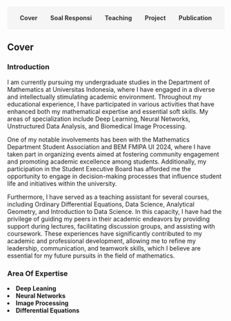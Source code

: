 <style>
.navbar {
  display: flex;
  justify-content: center;
  background-color: #f5f5f5;
  padding: 10px;
  margin-bottom: 20px;
  flex-wrap: wrap;
}
.navbar a {
  margin: 8px 15px;
  text-decoration: none;
  color: #333;
  font-weight: bold;
  cursor: pointer;
}
.navbar a:hover {
  color: #007acc;
}
.section {
  display: none;
}
.section.active {
  display: block;
}
</style>

<div class="navbar">
  <a onclick="showSection('cover')">Cover</a>
  <a onclick="showSection('soal')">Soal Responsi</a>
  <a onclick="showSection('teaching')">Teaching</a>
  <a onclick="showSection('project')">Project</a>
  <a onclick="showSection('publication')">Publication</a>
</div>

<!-- Cover Section -->
<div id="cover" class="section active">
  <h2>Cover</h2>
  <h3>Introduction</h3>
  <p>
I am currently pursuing my undergraduate studies in the Department of Mathematics at Universitas Indonesia, where I have engaged in a diverse and intellectually stimulating academic environment. Throughout my educational experience, I have participated in various activities that have enhanced both my mathematical expertise and essential soft skills. My areas of specialization include Deep Learning, Neural Networks, Unstructured Data Analysis, and Biomedical Image Processing. </p>
<p>
One of my notable involvements has been with the Mathematics Department Student Association and BEM FMIPA UI 2024, where I have taken part in organizing events aimed at fostering community engagement and promoting academic excellence among students. Additionally, my participation in the Student Executive Board has afforded me the opportunity to engage in decision-making processes that influence student life and initiatives within the university.</p>
<p>
Furthermore, I have served as a teaching assistant for several courses, including Ordinary Differential Equations, Data Science, Analytical Geometry, and Introduction to Data Science. In this capacity, I have had the privilege of guiding my peers in their academic endeavors by providing support during lectures, facilitating discussion groups, and assisting with coursework. These experiences have significantly contributed to my academic and professional development, allowing me to refine my leadership, communication, and teamwork skills, which I believe are essential for my future pursuits in the field of mathematics.
  </p>
  <h3>Area Of Expertise</h3>
  <li><strong>Deep Leaning</strong></li>
  <li><strong>Neural Networks</strong></li>
  <li><strong>Image Processing</strong></li>
  <li><strong>Differential Equations</strong></li>
</div>

<!-- Soal Responsi Section -->
<div id="soal" class="section">
  <h2>Soal Responsi</h2>

  <h3>Pengantar Sains Data</h3>
  <ul>
    <li><a href="https://drive.google.com/drive/folders/13odOWAsMnDVLOL3XU6xD7itkZgR-M3Wy?usp=drive_link">Semester Reguler PTA 2023/24 (Dept Math)</a></li>
    <li><a href="https://drive.google.com/drive/folders/1p-MPrF2blbNgPMM54yzbnUs0o86llMaA?usp=drive_link">Semester Reguler ATA 2023/24 (Dept Bio)</a></li>
    <li><a href="https://drive.google.com/drive/folders/1Q6spz7MC0t2-ZC3cxL8_c630EYq0koKj?usp=drive_link">Semester Pendek PTA 2023/24 (Fakultas MIPA)</a></li>
    <li><a href="https://drive.google.com/drive/folders/1h9oBbN4FFGhRFUuFIuf_e_M7GNaBBuH5?usp=drive_link">Semester Reguler PTA 2024/25 (Dept Math Kelas A)</a></li>
    <li><a href="https://drive.google.com/drive/folders/157hsgHd1Nrds4yEBnkceWyGigolc9Yjh?usp=drive_link">Semester Reguler PTA 2024/25 (Dept Math Kelas D)</a></li>
    <li><a href="https://drive.google.com/drive/folders/17btDDdIrlcXny-B9As8VOADLcbWE4_iq?usp=drive_link">Semester Reguler PTA 2024/25 (Fakultas MIPA Kelas B)</a></li>
    <li><a href="https://drive.google.com/drive/folders/1tPVKmshtq7UoZZ3ItoMfKKua5XaL06xm?usp=drive_link">Semester Reguler PTA 2024/25 (Fakultas MIPA Kelas D)</a></li>
  </ul>

  <h3>Statistika Matematika 1</h3>
  <ul>
    <li>Semester Reguler ATA 2023/24</li>
    <ul>
        <li><a href="https://drive.google.com/drive/folders/1poO6B0jXxzDIP8cQmJrX1uY8RPmwNEVk?usp=drive_link">Paruh 1 (Pra UTS)</a></li>
        <li><a href="https://drive.google.com/drive/folders/1poWZyx6Namax3Dc1eBwfqs3PqaJf4NTi?usp=drive_link">Paruh 2 (Pasca UTS)</a></li>
    </ul>
  </ul>
  
  <h3>Persamaan Diferensial Biasa</h3>
  <ul>
    <li>Semester Reguler PTA 2024/25</li>
    <ul>
        <li><a href="https://drive.google.com/drive/folders/1gNHHzcsr4BCcOaMwxVfEG4E2hrLeFieX?usp=drive_link">Kontrak Responsi</a></li>
        <li><a href="https://drive.google.com/drive/folders/1dfr0CIuhKH_0ekl5S09VtNuV16sdEHbB?usp=drive_link">Pendahuluan</a></li>
        <li><a href="https://drive.google.com/drive/folders/1U-HahPv1lVrBm4x7sHk3V6CrtwxFrjkY?usp=drive_link">Masalah Nilai Awal & Bidang Fase</a></li>
        <li><a href="https://drive.google.com/drive/folders/1musWOnhZgtGhaEbHQ1SQItKz6J6BNCK_?usp=drive_link">MKTT</a></li>
        <li><a href="https://drive.google.com/drive/folders/1yLeVvesjMof59OwxwCTTqp8QHOPRxSyt?usp=drive_link">MVP</a></li>
        <li><a href="https://drive.google.com/drive/folders/11OtvOKdhwF_fEX6MvPpCFZf1v6-_uW_F?usp=drive_link">Deret</a></li>
      <li><a href="https://drive.google.com/drive/folders/189zqO3Lw4fdp3yOX8klB4vZ_gJh35CBB?usp=drive_link">Laplace</a></li>
      <li><a href="https://drive.google.com/drive/folders/1Dg73BkBHH08OCjC_aRyPQmqwQMqi7h3P?usp=drive_link">Sistem PDB</a></li>
      <li><a href="https://drive.google.com/drive/folders/172fVBuUodEpALVt6EAYi7D9tAotjPO-C?usp=drive_link">Pendahuluan Sistem Dinamik</a></li>
      <li><a href="https://drive.google.com/drive/folders/1DYrnncy4ks5Grnnzy4ft8BfFJDZS_EPP?usp=drive_link">Solusi Tutorial Bab 1</a></li>
      <li><a href="https://drive.google.com/drive/folders/1kzOW0S3zpG_cldFs3jTIQpj_KMLqfVEn?usp=drive_link">UTS</a></li>
    </ul>
  </ul>

  <h3>Sains Data</h3>
  <ul>
    <li>Semester Reguler ATA 2025/26</li>
    <ul>
        <li><a href="https://drive.google.com/drive/folders/13jEJgI9Af_O31BZoO6L2v43KlP-ajBzK?usp=drive_link">Dasar-Dasar Pemrograman Python</a></li>
        <li><a href="https://drive.google.com/drive/folders/1tf35LIjN_VYW43KTwSevs-ccFMpPBufV?usp=drive_link">Statistika Sains Data</a></li>
        <li><a href="https://drive.google.com/drive/folders/1Krb6u0yjbAnAxc_pJk9OG5jV_6XaifUZ?usp=drive_link">Metodologi Sains Data</a></li>
        <li><a href="https://drive.google.com/drive/folders/1lRVHUftlRbTvizAcYzx6jtC6MbdMKeZt?usp=drive_link">Data Wrangling</a></li>
        <li><a href="https://drive.google.com/drive/folders/1dVxyG_FFRmwpsJFmXtBf1Fo_qf3kux2o?usp=drive_link">Supervised Learning</a></li>
        <li><a href="https://drive.google.com/drive/folders/1FBLasWTdAs6qGJpEjTIIpP97nccZUR1q?usp=drive_link">Advanced Supervised Learning</a></li>
      <li><a href="https://drive.google.com/drive/folders/1ufVxpetosqzSY_ISi405ruYtzLcLN4TC?usp=drive_link">Support Vector Machine</a></li>
      <li><a href="https://drive.google.com/drive/folders/1a3K7U4A8tEkr6lz-w4Vl-27cQ8MlpdvA?usp=drive_link">Advanced Support Vector Machine</a></li>
      <li><a href="https://drive.google.com/drive/folders/1fcavRTO1xNubRCZMU4twfxJxQ55sBROO?usp=drive_link">K-Means Clustering</a></li>
      <li><a href="https://drive.google.com/drive/folders/11XqnlKresKog9vkPPWs-uwQrqFSECKcd?usp=drive_link">Gini Index & Entropy</a></li>
      <li><a href="https://drive.google.com/drive/folders/1c-XG5sIbJy_iMWNAhxPdkon0nYKbvB-N?usp=drive_link">Piiihan Ganda UTS Sebelumnya</a></li>
      <li><a href="https://drive.google.com/drive/folders/15oDqvAjaYUlyEBRGXH-OULgWD51Y6JPA?usp=drive_link">Try Out Sains Data</a></li>
    </ul>
  </ul>

  <h3>Geometri Analitik</h3>
  <ul>
    <li>Semester Reguler PTA 2025/26</li>
    <ul>
        <li><a href="https://drive.google.com/drive/folders/14bJPrNo2yQQRm7Yn3bN3aCPLxUuuue8t?usp=drive_link">PPT Materi</a></li>
        <li><a href="https://drive.google.com/drive/folders/1kHAnwmo16MHyPvTOe5h4hZ5PGCsVAq3M?usp=drive_link">Garis dan Bidang (Abdul Wahhab)</a></li>
        <li><a href="https://drive.google.com/drive/folders/1NNVexrEBgI0sEzNAhhzEvJz2_Q8d9ZKn?usp=drive_link">Lingkaran dan Bola (Abdul Wahhab)</a></li>
        <li><a href="https://drive.google.com/drive/folders/1JmObQRegB3soXLOkDZ5r6pVCQB3zbgBy?usp=drive_link">Konik dan Kuadrik (Abdul Wahhab, Brayen Damara) </a></li>
        <li><a href="https://drive.google.com/drive/folders/1E5QSoBkpgLUwEA1GfrajnudyQZu2b2yR?usp=drive_link">Teori Umum Konik dan Kuadrik (Brayen Damara, Fritz Adelbertus)</a></li>
        <li><a href="https://drive.google.com/drive/folders/1Vo24krcSxUqiALuNIBK9gg3EE22iO9Cd?usp=drive_link">Klasifikasi Konik dan Kuadrik (Renzie Aditya)</a></li>
      <li><a href="https://drive.google.com/drive/folders/1PWHm8SJm8-0yOk0pdue7yjh1ZavQ1BsT?usp=drive_link">Transformasi Geometri & Afin (Renzie Aditya)</a></li>
      <li><a href="https://drive.google.com/drive/folders/1hTeHzZcui2ka_rNJLIykbUd335Rxvpkv?usp=drive_link">UAS (Abdul Wahhab)e</a></li>
    </ul>
  </ul>
</div>

<!-- Teaching Section -->
<div id="teaching" class="section">
  <h2>Pengalaman Asisten Dosen <em>/ Lecturer Assistant Experiences</em></h2>
  <table><thead>
  <tr>
    <th colspan="3">Pengalaman Asisten Dosen</th>
  </tr></thead>
<tbody>
  <tr>
    <td>Jenis Semester</td>
    <td>Mata Kuliah</td>
    <td>Dosen Pengampu</td>
  </tr>
  <tr>
    <td>Reguler PTA 2023/24</td>
    <td>Pengantar Sains Data (C)</td>
    <td>Dr. Dra Yekti Widyaningsih, M.Si.</td>
  </tr>
  <tr>
    <td rowspan="3">Reguler ATA 2023/24</td>
    <td>Pengantar Sains Data (B)<br>Departemen Biologi</td>
    <td>- Dr. Dra Yekti Widyaningsih, M.Si.<br>- Kurnia Susvitasari, S.Si., M.Sc., Ph.D.</td>
  </tr>
  <tr>
    <td>Pengantar Sains Data (C)<br>Departemen Biologi</td>
    <td>Kurnia Susvitasari, S.Si., M.Sc., Ph.D.</td>
  </tr>
  <tr>
    <td>Statistika Matematika 1 (B)</td>
    <td>Dra. Ida Fithriani, M.Si.</td>
  </tr>
  <tr>
    <td rowspan="6">Pendek PTA 2023/24</td>
    <td>Pengantar Sains Data FMIPA (A)</td>
    <td>Kurnia Susvitasari, S.Si., M.Sc., Ph.D.</td>
  </tr>
  <tr>
    <td>Pengantar Sains Data FMIPA (B)</td>
    <td>Dr. Dra Yekti Widyaningsih, M.Si.</td>
  </tr>
  <tr>
    <td>Pengantar Sains Data FMIPA (C)</td>
    <td>Gianinna Ardaneswari, S.Si., M.Si.</td>
  </tr>
  <tr>
    <td>Pengantar Sains Data FMIPA (D)</td>
    <td>Devvi Sarwinda, M.Kom.</td>
  </tr>
  <tr>
    <td>Pengantar Sains Data FMIPA (E)</td>
    <td>Sarini Abdullah, S.Si., M.Stats., Ph.D.</td>
  </tr>
  <tr>
    <td>Persamaan Diferensial Biasa</td>
    <td>- Dr. Dipo Aldila, S.Si., M.Si.<br>- Maulana Malik, S.Si., M.Si., Ph.D.</td>
  </tr>
  <tr>
    <td rowspan="5">Reguler PTA 2024/25</td>
    <td>Pengantar Sains Data Matematika (A)</td>
    <td>Gianinna Ardaneswari, S.Si., M.Si.</td>
  </tr>
  <tr>
    <td>Pengantar Sains Data Matematika (D)</td>
    <td>- Sarini Abdullah, S.Si., M.Stats., Ph.D.<br>- Fida Fathiyah Addini, M.Si.</td>
  </tr>
  <tr>
    <td>Pengantar Sains Data MIPA (B)</td>
    <td>Devvi Sarwinda, M.Kom.</td>
  </tr>
  <tr>
    <td>Pengantar Sains Data MIPA (D)</td>
    <td>Kurnia Susvitasari, S.Si., M.Sc., Ph.D.</td>
  </tr>
  <tr>
    <td>Persamaan Diferensial Biasa (A)</td>
    <td>Dr. Dipo Aldila, S.Si., M.Si.</td>
  </tr>
  <tr>
    <td rowspan="4">Reguler ATA 2025/26</td>
    <td>Sains Data (A)</td>
    <td>Dra. Bevina Desjwiandra Handari, M.Si., Ph.D.</td>
  </tr>
  <tr>
    <td>Sains Data (B)</td>
    <td>Devvi Sarwinda, M.Kom.</td>
  </tr>
  <tr>
    <td>Geometri Analitik (A)</td>
    <td>Peter John, M.Si.</td>
  </tr>
  <tr>
    <td>Geometri Analitik (B)</td>
    <td>- Herolistra Baskoroputro, Ph.D.<br>- Muhammad Imran, S.Si., M.Sc.</td>
  </tr>
</tbody></table>
</div>

<!-- Project Section -->
<div id="project" class="section">
  <h2>Project</h2>
  <ul>
    <li><strong>Aditya, R., Hutapea, D., Sukarno, P., & Rabani, H. F. (Ongoing).Text Modelling and Sentiment on Indonesia’s Budget Efficiency in 2025.</strong>
    <ul>
        <li>Description: I am currently conducting a research on text modeling and sentiment analysis utilizing Natural Language Processing (NLP) techniques, specifically IndoBERT and Latent Discriminant Analysis. The objective of this study was to identify the most frequently discussed topics and keywords concerning Indonesia’s budget efficiency for the year 2025.</li>
        <li><a ">View Project</a></li>
      </ul>
    </li>
    <li><strong>Aditya, R., Hutapea, D., Sukarno, P., Al Farizi, B., & Muhammad, E. (2024). Accuracy Analysis Of Neural Network Models For Fraud Prediction In Car Insurance Claims</strong>
    <ul>
        <li>Description: I carried out an in-depth research project focused on analyzing a deep learning model specifically designed for predicting
fraudulent activities in car insurance claims. This involved exploring and evaluating their effectiveness in identifying
patterns of fraud within large datasets of claims. The goal was to enhance the accuracy of fraud detection systems and
contribute to the overall integrity of the insurance industry.</li>
        <li><a ">View Project</a></li>
      </ul>
    </li>
    <li><strong>Aditya, R., Hutapea, D., Muhammad, E., Sukarno, P., Damara, B., Jilan, M., & Wahhab, A. (2024). Model Matematika Untuk Mengestimasi Waktu Maksimal Penerjung Payung Militer Membuka Parasut</strong> 
    <ul>
        <li>Description: Conducted a research on creating a Mathematical Model to Estimate the Maximum Time for a Soldier to Open a
Parachute.</li>
        <li><a ">View Project</a></li>
      </ul>
    </li>
    <li><strong>Aditya, R., Hutapea, D. N., Wahhab, A., Wicaksono, M. J., Muhammad, E., & Sukarno, P. A. (2024).Penjadwalan Ruangan Kuliah di Departemen Matematika dengan Pendekatan Metode Metaheuristik</strong> 
    <ul>
      <li>Description: Conducted a research on scheduling problems at the Departement of Mathematics, FMIPA UI, using Simulated
Annealing as the metaheuristic method..</li>
        <li><a ">View Project</a></li>
      </ul>
    </li>
    <li><strong>Aditya, R., Hutapea, D. N., Sitindaon, F. A., & Sukarno, P. A. (2023).Analisis Jaringan Sosial Facebook Untuk Menentukan Aktor Penting Menggunakan Betweenness Centrality</strong> 
    <ul>
        <li>Description: Co-authored a research paper on analyzing the social network of Facebook users using parallel computing and graph
theory.</li>
        <li><a ">View Project</a></li>
      </ul>
    </li>
  </ul>
</div>

<!-- Publication Section -->
<div id="publication" class="section">
  <h2>Publication</h2>
  <ul>
    <li><strong>Aditya, R., Hutapea, D. N., Sitindaon, F. A., & Rusin, R. (2025).Predator-Prey Model Incorporating Self Limiting and Holling Type II and Its Application Industrial Factory Games</strong>
    <ul>
        <li>Description: (Ongoing) </li>
        <li><a ">View Project</a></li>
      </ul>
    </li>
    <li><strong>Aditya, R., Salamah, S., & Rabani, H. (2024). Forecasting East Jakarta’s Pollution Using SARIMA</strong>
    <ul>
        <li>Description: I collaborated with a team to author a research paper that delves into forecasting air pollution levels in East Jakarta. This study employed the Seasonal Autoregressive Integrated Moving Average (SARIMA) model and was conducted over a five-month period, from August to December 2024. The research aimed to enhance our understanding of air quality trends in the region, providing valuable insights for policymakers and environmental agencies. This research was published on Research Gate</li>
        <li><a ">View Project</a></li>
      </ul>
    </li>
    <li><strong>Aditya, R., Hutapea, D. N., Sitindaon, F. A., Wahhab,A., & Sukarno, P. A. (2024).Penerapan Teori Grup dalam Permainan Rubic’s Cube berukuran 3 × 3 × 3</strong>
    <ul>
        <li>Description: I conducted an in-depth research project focused on solving a 3 × 3 × 3 Rubik’s Cube by applying the principles of group theory from abstract algebra. This study explored the mathematical structures and operations that govern the permutations of the cube’s faces, allowing for a systematic approach to finding solutions and understanding the underlying mechanics of this popular puzzle.</li>
        <li><a ">View Project</a></li>
      </ul>
    </li>
    <li><strong> Aditya, R., Hutapea, D. N., Rabani, H. F., Santoso, A. S., Ilmiyah, F. F., Makarim, D. A., & Hakim, N. S. (2024).Harnessing Technology for Climate Action : LSTM Modeling of Agricultural Emissions for SDGs 13</strong>
    <ul>
        <li>Description: I conducted a detailed research project focused on predicting gas emissions utilizing Long Short-Term Memory (LSTM) neural networks applied to time series data. This approach enables the analysis of temporal dependencies in emission levels, allowing for more accurate forecasting based on historical trends and patterns in the data.</li>
        <li><a ">View Project</a></li>
      </ul>
    </li>
  </ul>
</div>

<script>
function showSection(sectionId) {
  document.querySelectorAll('.section').forEach(sec => {
    sec.classList.remove('active');
  });
  document.getElementById(sectionId).classList.add('active');
}
</script>
